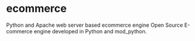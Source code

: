 # ecommerce
Python and Apache web server based ecommerce engine
Open Source E-commerce engine developed in Python and mod_python.
